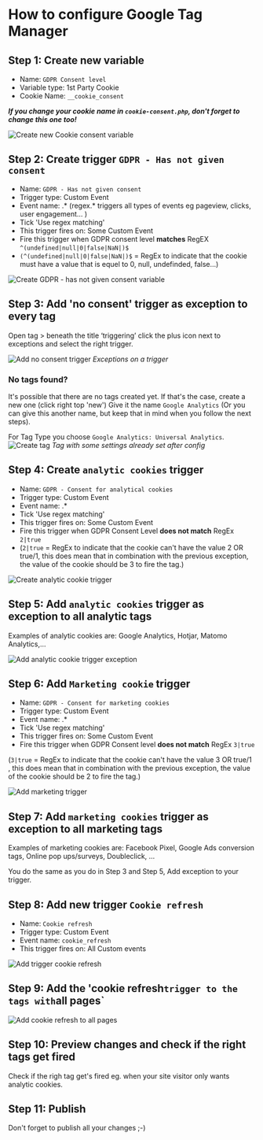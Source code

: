 # How to configure Google Tag Manager

## Step 1: Create new variable
- Name: `GDPR Consent level` 
- Variable type: 1st Party Cookie
- Cookie Name: `__cookie_consent`

***If you change your cookie name in `cookie-consent.php`, don't forget to change this one too!***

![Create new Cookie consent variable](img/step1.png?raw=true "Create new Cookie consent variable")

## Step 2: Create trigger `GDPR - Has not given consent`
- Name: `GDPR - Has not given consent`
- Trigger type: Custom Event
- Event name: .* (regex.* triggers all types of events eg pageview, clicks, user engagement… )
- Tick 'Use regex matching'
- This trigger fires on: Some Custom Event
- Fire this trigger when GDPR consent level __matches__ RegEX `^(undefined|null|0|false|NaN|)$`
- `(^(undefined|null|0|false|NaN|)$` = RegEx to indicate that the cookie must have a value that is equel to  0, null, undefinded, false…)

![Create GDPR - has not given consent variable](img/step2.png?raw=true "Create GDPR - has not given consent variable")

## Step 3: Add 'no consent' trigger as exception to every tag
Open tag > beneath the title ‘triggering’ click the plus icon next to exceptions and select the right trigger.

![Add no consent trigger](img/step-exceptions.png?raw=true "Add no consent trigger") 
_Exceptions on a trigger_

### No tags found?
It's possible that there are no tags created yet. If that's the case, create a new one (click right top 'new')
Give it the name `Google Analytics` (Or you can give this another name, but keep that in mind when you follow the next steps).
 
 For Tag Type you choose `Google Analytics: Universal Analytics`.
![Create tag](img/step3.png?raw=true "Create tag")
_Tag with some settings already set after config_

## Step 4: Create `analytic cookies` trigger
- Name: `GDPR - Consent for analytical cookies`
- Trigger type: Custom Event
- Event name: .* 
- Tick 'Use regex matching'
- This trigger fires on: Some Custom Event
- Fire this trigger when GDPR Consent Level __does not match__ RegEx `2|true`
- (`2|true` = RegEx to indicate that the cookie can't have the value 2 OR true/1, this does mean that in combination with the previous exception, the value of the cookie should be 3 to fire the tag.)

![Create analytic cookie trigger](img/step4.png?raw=true "Create analytic cookie trigger") 

## Step 5: Add `analytic cookies` trigger as exception to all analytic tags  
Examples of analytic cookies are: Google Analytics, Hotjar, Matomo Analytics,...

![Add analytic cookie trigger exception](img/step-exceptions.png?raw=true "Add analytic cookie trigger exception") 

## Step 6: Add `Marketing cookie` trigger
- Name: `GDPR - Consent for marketing cookies`
- Trigger type: Custom Event
- Event name: .* 
- Tick 'Use regex matching'
- This trigger fires on: Some Custom Event
- Fire this trigger when GDPR Consent level __does not match__ RegEx `3|true`

(`3|true` = RegEx to indicate that the cookie can't have the value 3 OR true/1 , this does mean that in combination with the previous exception, the value of the cookie should be 2 to fire the tag.)

![Add marketing trigger](img/step6.png?raw=true "Add marketing trigger") 

## Step 7: Add `marketing cookies` trigger as exception to all marketing tags
Examples of marketing cookies are: Facebook Pixel, Google Ads conversion tags, Online pop ups/surveys, Doubleclick, ...

You do the same as you do in Step 3 and Step 5, Add exception to your trigger.

## Step 8: Add new trigger `Cookie refresh`
- Name: `Cookie refresh`
- Trigger type: Custom Event
- Event name: `cookie_refresh`
- This trigger fires on: All Custom events

![Add trigger cookie refresh](img/step8.png?raw=true "Add trigger cookie refresh")

## Step 9: Add the 'cookie refresh` trigger to the tags with `all pages`

![Add cookie refresh to all pages](img/step9.png?raw=true "Add cookie refresh to all pages")

## Step 10: Preview changes and check if the right tags get fired
Check if the righ tag get's fired eg. when your site visitor only wants analytic cookies.
## Step 11: Publish
Don't forget to publish all your changes ;-)